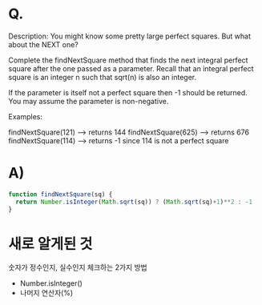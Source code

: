 # Q.
Description:
You might know some pretty large perfect squares. But what about the NEXT one?

Complete the findNextSquare method that finds the next integral perfect square after the one passed as a parameter. Recall that an integral perfect square is an integer n such that sqrt(n) is also an integer.

If the parameter is itself not a perfect square then -1 should be returned. You may assume the parameter is non-negative.

Examples:

findNextSquare(121) --> returns 144
findNextSquare(625) --> returns 676
findNextSquare(114) --> returns -1 since 114 is not a perfect square
# A)
```js
function findNextSquare(sq) {
  return Number.isInteger(Math.sqrt(sq)) ? (Math.sqrt(sq)+1)**2 : -1
}
```
# 새로 알게된 것
숫자가 정수인지, 실수인지 체크하는 2가지 방법
+ Number.isInteger()
+ 나머지 연산자(%)
